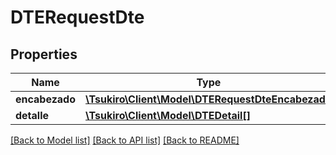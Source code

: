 # DTERequestDte

## Properties
Name | Type | Description | Notes
------------ | ------------- | ------------- | -------------
**encabezado** | [**\Tsukiro\Client\Model\DTERequestDteEncabezado**](DTERequestDteEncabezado.md) |  | [optional] 
**detalle** | [**\Tsukiro\Client\Model\DTEDetail[]**](DTEDetail.md) |  | [optional] 

[[Back to Model list]](../../README.md#documentation-for-models) [[Back to API list]](../../README.md#documentation-for-api-endpoints) [[Back to README]](../../README.md)

